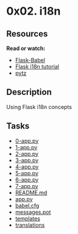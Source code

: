 0x02. i18n
==========

Resources
---------

**Read or watch:**

-   [Flask-Babel](https://alx-intranet.hbtn.io/rltoken/fBpGjDt2BFuBFiz-jwublQ "Flask-Babel")
-   [Flask i18n tutorial](https://alx-intranet.hbtn.io/rltoken/RtGz7pI7TKnYqrMMG9rWMg "Flask i18n tutorial")
-   [pytz](https://alx-intranet.hbtn.io/rltoken/mzgaTYJUvmamm7kH7RtEcQ "pytz")

## Description
Using Flask i18n concepts

## Tasks
* [0-app.py](0-app.py)
* [1-app.py](1-app.py)
* [2-app.py](2-app.py)
* [3-app.py](3-app.py)
* [4-app.py](4-app.py)
* [5-app.py](5-app.py)
* [6-app.py](6-app.py)
* [7-app.py](7-app.py)
* [README.md](README.md)
* [app.py](app.py)
* [babel.cfg](babel.cfg)
* [messages.pot](messages.pot)
* [templates](templates)
* [translations](translations)
